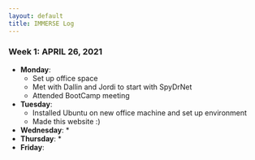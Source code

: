 ```yaml
---
layout: default
title: IMMERSE Log
---
```


### Week 1: APRIL 26, 2021

* **Monday**:
  * Set up office space
  * Met with Dallin and Jordi to start with SpyDrNet
  * Attended BootCamp meeting
* **Tuesday**: 
  * Installed Ubuntu on new office machine and set up environment
  * Made this website :)
* **Wednesday**: 
  * 
* **Thursday**: 
  * 
* **Friday**: 

<!-- 
Log Template

### Week N: , 2021

* **Monday**:
  * 
* **Tuesday**: 
  * 
* **Wednesday**: 
  * 
* **Thursday**: 
  * 
* **Friday**:
 -->
